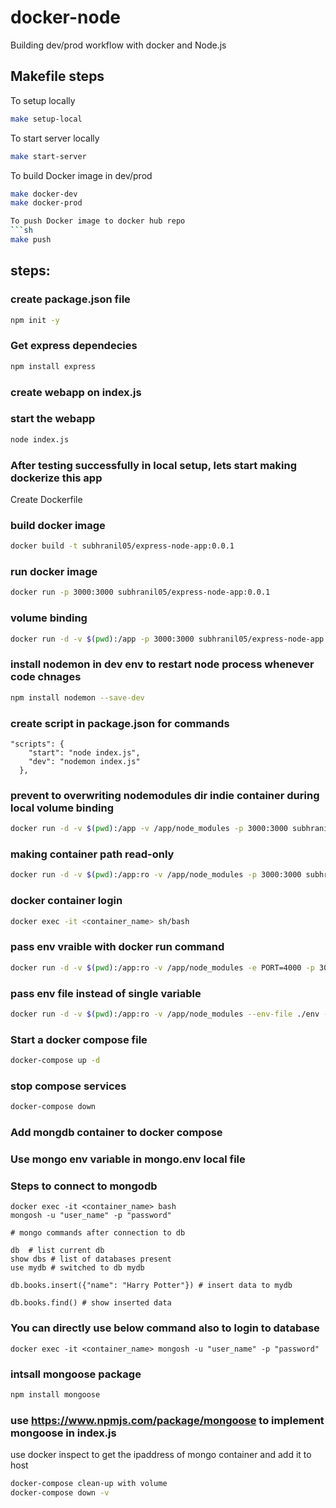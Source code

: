 # docker-node
Building dev/prod workflow with docker and Node.js

## Makefile steps
To setup locally
```sh
make setup-local
```
To start server locally
```sh
make start-server
```
To build Docker image in dev/prod
```sh
make docker-dev
make docker-prod

To push Docker image to docker hub repo
```sh
make push
```
## steps:

### create package.json file
```sh
npm init -y
```
### Get express dependecies
```sh
npm install express
```
### create webapp on index.js

### start the webapp
```sh
node index.js
```

### After testing successfully in local setup, lets start making  dockerize this app
Create Dockerfile

### build docker image
```sh
docker build -t subhranil05/express-node-app:0.0.1 
```

### run docker image
```sh
docker run -p 3000:3000 subhranil05/express-node-app:0.0.1
```

### volume binding
```sh
docker run -d -v $(pwd):/app -p 3000:3000 subhranil05/express-node-app:0.0.1
```

### install nodemon in dev env to restart node process whenever code chnages
```sh
npm install nodemon --save-dev
```

### create script in package.json for commands
```shell
"scripts": {
    "start": "node index.js",
    "dev": "nodemon index.js"
  },
```

### prevent to overwriting nodemodules dir indie container during local volume binding
```sh
docker run -d -v $(pwd):/app -v /app/node_modules -p 3000:3000 subhranil05/express-node-app:0.0.2
```
### making container path read-only
```sh
docker run -d -v $(pwd):/app:ro -v /app/node_modules -p 3000:3000 subhranil05/express-node-app:0.0.2
```
### docker container login
```sh
docker exec -it <container_name> sh/bash
```

### pass env vraible with docker run command
```sh
docker run -d -v $(pwd):/app:ro -v /app/node_modules -e PORT=4000 -p 3000:4000 subhranil05/express-node-app:0.0.2
```

### pass env file instead of single variable
```sh
docker run -d -v $(pwd):/app:ro -v /app/node_modules --env-file ./env -p 3000:4000 subhranil05/express-node-app:0.0.2
```
### Start a docker compose file
```sh
docker-compose up -d
```

### stop compose services
```sh
docker-compose down
```

### Add mongdb container to docker compose

### Use mongo env variable in mongo.env local file

### Steps to connect to mongodb
```shell
docker exec -it <container_name> bash
mongosh -u "user_name" -p "password"

# mongo commands after connection to db

db  # list current db
show dbs # list of databases present
use mydb # switched to db mydb

db.books.insert({"name": "Harry Potter"}) # insert data to mydb

db.books.find() # show inserted data
```
### You can directly use below command also to login to database
```shell
docker exec -it <container_name> mongosh -u "user_name" -p "password"
```
### intsall mongoose package
```sh
npm install mongoose
```
### use https://www.npmjs.com/package/mongoose to implement mongoose in index.js

use docker inspect to get the ipaddress of mongo container and add it to host

```sh
docker-compose clean-up with volume
docker-compose down -v
```